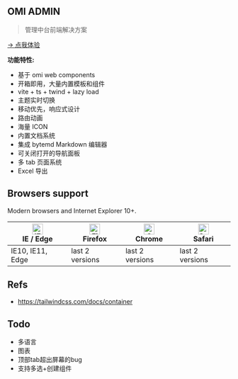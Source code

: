 ## OMI ADMIN

> 管理中台前端解决方案

[→ 点我体验](https://tencent.github.io/omi/packages/admin/dist/index.html)

**功能特性:**

* 基于 omi web components
* 开箱即用，大量内置模板和组件
* vite + ts + twind + lazy load
* 主题实时切换
* 移动优先，响应式设计
* 路由动画
* 海量 ICON 
* 内置文档系统
* 集成 bytemd Markdown 编辑器
* 可关闭打开的导航面板
* 多 tab 页面系统
* Excel 导出


## Browsers support

Modern browsers and Internet Explorer 10+.

| [<img src="https://raw.githubusercontent.com/alrra/browser-logos/master/src/edge/edge_48x48.png" alt="IE / Edge" width="24px" height="24px" />](https://godban.github.io/browsers-support-badges/)</br>IE / Edge | [<img src="https://raw.githubusercontent.com/alrra/browser-logos/master/src/firefox/firefox_48x48.png" alt="Firefox" width="24px" height="24px" />](https://godban.github.io/browsers-support-badges/)</br>Firefox | [<img src="https://raw.githubusercontent.com/alrra/browser-logos/master/src/chrome/chrome_48x48.png" alt="Chrome" width="24px" height="24px" />](https://godban.github.io/browsers-support-badges/)</br>Chrome | [<img src="https://raw.githubusercontent.com/alrra/browser-logos/master/src/safari/safari_48x48.png" alt="Safari" width="24px" height="24px" />](https://godban.github.io/browsers-support-badges/)</br>Safari |
| --------- | --------- | --------- | --------- |
| IE10, IE11, Edge | last 2 versions | last 2 versions | last 2 versions |

## Refs

* https://tailwindcss.com/docs/container



## Todo

* 多语言
* 图表
* 顶部tab超出屏幕的bug
* 支持多选+创建组件
